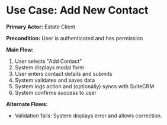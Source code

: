 # Use Case: Add New Contact

**Primary Actor:** Estate Client

**Precondition:** User is authenticated and has permission

**Main Flow:**
1. User selects "Add Contact"
2. System displays modal form
3. User enters contact details and submits
4. System validates and saves data
5. System logs action and (optionally) syncs with SuiteCRM
6. System confirms success to user

**Alternate Flows:**
- Validation fails: System displays error and allows correction.
